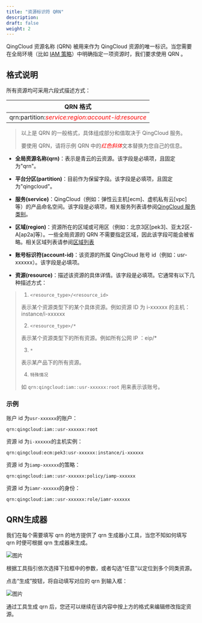 ```yaml
---
title: "资源标识符 QRN"
description: 
draft: false
weight: 2
---
```


QingCloud 资源名称 (QRN) 被用来作为 QingCloud 资源的唯一标识。当您需要在全局环境（比如 [IAM 策略](../../manual/policy)）中明确指定一项资源时，我们要求使用 QRN 。

## 格式说明

所有资源均可采用六段式描述方式：

|QRN 格式|
|:---:|
|qrn:partition:<span style="color:red">*service:region:account-id:resource*</span>|

> 以上是 QRN 的一般格式，具体组成部分和值取决于 QingCloud 服务。
>
> 要使用 QRN，请将示例 QRN 中的<span style="color:red">*红色斜体*</span>文本替换为您自己的信息。

- **全局资源名称(qrn)**：表示是青云的云资源。该字段是必填项，且固定为"qrn"。
  
- **平台分区(partition)**：目前作为保留字段。该字段是必填项，且固定为"qingcloud"。

- **服务(service)**：QingCloud（例如：弹性云主机[ecm]、虚机私有云[vpc] 等）的产品命名空间。该字段是必填项，相关服务列表请参阅[QingCloud 服务类别](../supported_services#服务类别)。

- **区域(region)**：资源所在的区域或可用区（例如：北京3区[pek3]、亚太2区-A[ap2a]等）。一些全局资源的 QRN 不需要指定区域，因此该字段可能会被省略。相关区域列表请参阅[区域列表](../supported_services#区域和可用区)

- **账号标识符(account-id)**：该资源的所属 QingCloud 账号 id（例如：usr-xxxxxx）。该字段是必填项。

- **资源(resource)**：描述该资源的具体详情。该字段是必填项。它通常有以下几种描述方式：

> 1. `<resource_type>/<resource_id>`
>
> 表示某个资源类型下的某个具体资源。例如资源 ID 为 i-xxxxxx 的主机：instance/i-xxxxxx
>
> 2. `<resource_type>/*`  
>
> 表示某个资源类型下的所有资源。例如所有公网 IP ：eip/*
>
> 3. `*`
>
> 表示某产品下的所有资源。
>
> 4. `特殊情况`  
>
> 如 `qrn:qingcloud:iam::usr-xxxxxx:root` 用来表示该账号。

### 示例

账户 id 为`usr-xxxxxx`的账户：

```
qrn:qingcloud:iam::usr-xxxxxx:root
```

资源 id 为`i-xxxxxx`的主机实例：

```
qrn:qingcloud:ecm:pek3:usr-xxxxxx:instance/i-xxxxxx
```

资源 id 为`iamp-xxxxxx`的策略：

```
qrn:qingcloud:iam::usr-xxxxxx:policy/iamp-xxxxxx
```

资源 id 为`iamr-xxxxxx`的身份：

```
qrn:qingcloud:iam::usr-xxxxxx:role/iamr-xxxxxx
```

## QRN生成器

我们在每个需要填写 qrn 的地方提供了 qrn 生成器小工具，当您不知如何填写 qrn 时便可根据 qrn 生成器来生成。

![图片](../../_images/qrntool1.png)

根据工具指引依次选择下拉框中的参数，或者勾选“任意”以定位到多个同类资源。

点击“生成”按钮，将自动填写对应的 qrn 到输入框：

![图片](../../_images/qrntool2.png)

通过工具生成 qrn 后，您还可以继续在该内容中按上方的格式来编辑修改指定资源。
